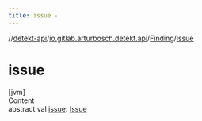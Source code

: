```yaml
---
title: issue -
---
```

//[detekt-api](../../index.md)/[io.gitlab.arturbosch.detekt.api](../index.md)/[Finding](index.md)/[issue](issue.md)



# issue  
[jvm]  
Content  
abstract val [issue](issue.md): [Issue](../-issue/index.md)  



